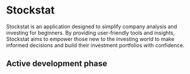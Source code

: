 # Stockstat

Stockstat is an application designed to simplify company analysis and investing for beginners. By providing user-friendly tools and insights, Stockstat aims to empower those new to the investing world to make informed decisions and build their investment portfolios with confidence.

## Active development phase